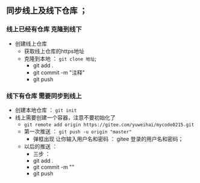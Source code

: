 ## 同步线上及线下仓库 ；
### 线上已经有仓库 克隆到线下 
- 创建线上仓库 
    - 获取线上仓库的https地址 
    - 克隆到本地  ： `git clone 地址`;
        - git add .
        - git commit -m "注释"
        - git push
### 线下有仓库 需要同步到线上 
- 创建本地仓库 ： `git init`
- 线上需要创建一个容器，注意不要初始化了
    - `git remote add origin https://gitee.com/yuweihai/mycode0215.git`
    - 第一次推送 ： `git push -u origin "master"` 
        - 弹框出现 让你输入用户名和密码 ： gitee 登录的用户名和密码；
    - 以后的推送 ： 
         - 三步 ：
         -  git add . 
         -  git commit -m ""  
         -  git push
